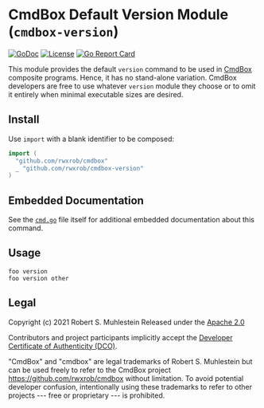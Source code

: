 # CmdBox Default Version Module (`cmdbox-version`)

[![GoDoc](https://godoc.org/cmdbox-version?status.svg)](https://godoc.org/cmdbox-version)
[![License](https://img.shields.io/badge/license-Apache2-brightgreen.svg)](LICENSE)
[![Go Report Card](https://goreportcard.com/badge/cmdbox-version)](https://goreportcard.com/report/cmdbox-version)

This module provides the default `version` command to be used in [CmdBox]
composite programs. Hence, it has no stand-alone variation.
CmdBox developers are free to use whatever `version` module they choose or
to omit it entirely when minimal executable sizes are desired.

[CmdBox]: <https://github.com/rwxrob/cmdbox>

## Install 

Use `import` with a blank identifier to be composed:

```go
import (
  "github.com/rwxrob/cmdbox"
  _ "github.com/rwxrob/cmdbox-version"
)
```

## Embedded Documentation

See the [`cmd.go`](cmd.go) file itself for additional embedded
documentation about this command.

## Usage

```
foo version
foo version other
```

## Legal

Copyright (c) 2021 Robert S. Muhlestein
Released under the [Apache 2.0](LICENSE)

Contributors and project participants implicitly accept the 
[Developer Certificate of Authenticity (DCO)](DCO).

"CmdBox" and "cmdbox" are legal trademarks of Robert S. Muhlestein but
can be used freely to refer to the CmdBox project
<https://github.com/rwxrob/cmdbox> without limitation. To avoid
potential developer confusion, intentionally using these trademarks to
refer to other projects --- free or proprietary --- is prohibited.
